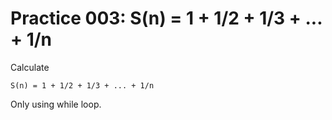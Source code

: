 # Practice 003: S(n) = 1 + 1/2 + 1/3 + ... + 1/n

Calculate

```
S(n) = 1 + 1/2 + 1/3 + ... + 1/n
```

Only using while loop.
